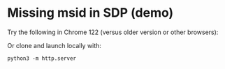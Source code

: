 # Missing msid in SDP (demo)

Try the following in Chrome 122 (versus older version or other browsers):

Or clone and launch locally with:

```
python3 -m http.server
```